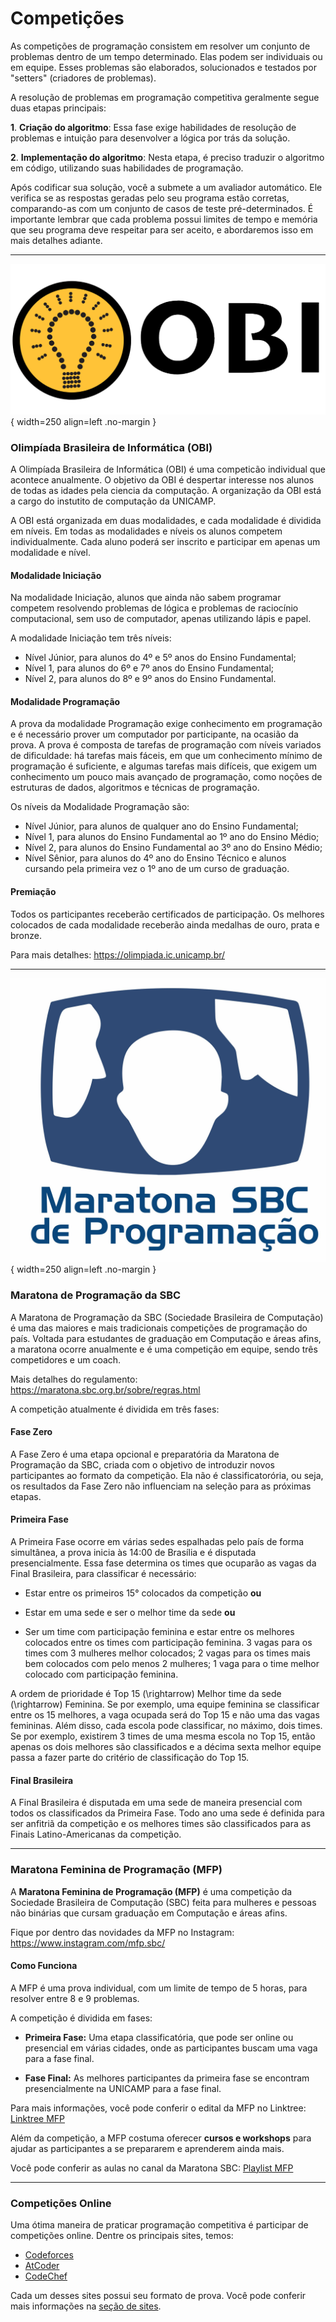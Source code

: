 # Competições

As competições de programação consistem em resolver um conjunto de problemas dentro de um tempo determinado. Elas podem ser individuais ou em equipe. Esses problemas são elaborados, solucionados e testados por "setters" (criadores de problemas).

A resolução de problemas em programação competitiva geralmente segue duas etapas principais:

  **1**. **Criação do algoritmo**: Essa fase exige habilidades de resolução de problemas e intuição para desenvolver a lógica por trás da solução.
  
  **2**. **Implementação do algoritmo**: Nesta etapa, é preciso traduzir o algoritmo em código, utilizando suas habilidades de programação.

Após codificar sua solução, você a submete a um avaliador automático. Ele verifica se as respostas geradas pelo seu programa estão corretas, comparando-as com um conjunto de casos de teste pré-determinados. É importante lembrar que cada problema possui limites de tempo e memória que seu programa deve respeitar para ser aceito, e abordaremos isso em mais detalhes adiante.

---

![OBILOGO](../../assets/logos/obi_logo.png){  width=250 align=left .no-margin }

<h3 class="no-top-margin"><strong>Olimpíada Brasileira de Informática (OBI)</strong></h3>
A Olimpíada Brasileira de Informática (OBI) é uma competicão individual que acontece anualmente. O objetivo da OBI é despertar interesse nos alunos de todas as idades pela ciencia da computação. A organização da OBI está a cargo do instutito de computação da UNICAMP.

A OBI está organizada em duas modalidades, e cada modalidade é dividida em níveis. Em todas as modalidades e níveis os alunos competem individualmente. Cada aluno poderá ser inscrito e participar em apenas um modalidade e nível.

#### Modalidade Iniciação
Na modalidade Iniciação, alunos que ainda não sabem programar competem resolvendo problemas de lógica e problemas de raciocínio computacional, sem uso de computador, apenas utilizando lápis e papel. 

A modalidade Iniciação tem três níveis:

- Nível Júnior, para alunos do 4º e 5º anos do Ensino Fundamental;
- Nível 1, para alunos do 6º e 7º anos do Ensino Fundamental;
- Nível 2, para alunos do 8º e 9º anos do Ensino Fundamental.

#### Modalidade Programação
A prova da modalidade Programação exige conhecimento em programação e é necessário prover um computador por participante, na ocasião da prova. A prova é composta de tarefas de programação com níveis variados de dificuldade: há tarefas mais fáceis, em que um conhecimento mínimo de programação é suficiente, e algumas tarefas mais difíceis, que exigem um conhecimento um pouco mais avançado de programação, como noções de estruturas de dados, algoritmos e técnicas de programação.

Os níveis da Modalidade Programação são:

- Nível Júnior, para alunos de qualquer ano do Ensino Fundamental;
- Nível 1, para alunos do Ensino Fundamental ao 1º ano do Ensino Médio;
- Nível 2, para alunos do Ensino Fundamental ao 3º ano do Ensino Médio;
- Nível Sênior, para alunos do 4º ano do Ensino Técnico e alunos cursando pela primeira vez o 1º ano de um curso de graduação.

#### Premiação
Todos os participantes receberão certificados de participação. Os melhores colocados de cada modalidade receberão ainda medalhas de ouro, prata e bronze.

Para mais detalhes: <a href="https://olimpiada.ic.unicamp.br/" target="_blank">https://olimpiada.ic.unicamp.br/</a>

---

![Maratona LOGO](../../assets/logos/logo_maratona.jpg){  width=250 align=left .no-margin }

### **Maratona de Programação da SBC**

A Maratona de Programação da SBC (Sociedade Brasileira de Computação) é uma das maiores e mais tradicionais competições de programação do país. Voltada para estudantes de graduação em Computação e áreas afins, a maratona ocorre anualmente e é uma competição em equipe, sendo três competidores e um coach. 

Mais detalhes do regulamento: <a href = "https://maratona.sbc.org.br/sobre/regras.html" target = "_blank">https://maratona.sbc.org.br/sobre/regras.html</a>

A competição atualmente é dividida em três fases:

#### Fase Zero
A Fase Zero é uma etapa opcional e preparatória da Maratona de Programação da SBC, criada com o objetivo de introduzir novos participantes ao formato da competição.
Ela não é classificatorória, ou seja, os resultados da Fase Zero não influenciam na seleção para as próximas etapas.

#### Primeira Fase  
A Primeira Fase ocorre em várias sedes espalhadas pelo país de forma simultânea, a prova inicia às 14:00 de Brasília e é disputada presencialmente. Essa fase determina os times que ocuparão as vagas da Final Brasileira, para classificar é necessário:

- Estar entre os primeiros 15° colocados da competição **ou**

- Estar em uma sede e ser o melhor time da sede **ou**

- Ser um time com participação feminina e estar entre os melhores colocados entre os times com participação feminina. 3 vagas para os times com 3 mulheres melhor colocados; 2 vagas para os times mais bem colocados com pelo menos 2 mulheres; 1 vaga para o time melhor colocado com participação feminina.

A ordem de prioridade é Top 15 \(\rightarrow\) Melhor time da sede \(\rightarrow\) Feminina. Se por exemplo, uma equipe feminina se classificar entre os 15 melhores, a vaga ocupada será do Top 15 e não uma das vagas femininas. Além disso, cada escola pode classificar, no máximo, dois times. Se por exemplo, existirem 3 times de uma mesma escola no Top 15, então apenas os dois melhores são classificados e a décima sexta melhor equipe passa a fazer parte do critério de classificação do Top 15.

#### Final Brasileira
A Final Brasileira é disputada em uma sede de maneira presencial com todos os classificados da Primeira Fase. Todo ano uma sede é definida para ser anfitriã da competição e os melhores times são classificados para as Finais Latino-Americanas da competição.

---

### **Maratona Feminina de Programação (MFP)**

A **Maratona Feminina de Programação (MFP)** é uma competição da Sociedade Brasileira de Computação (SBC) feita para mulheres e pessoas não binárias que cursam graduação em Computação e áreas afins.

Fique por dentro das novidades da MFP no Instagram: <a href = "https://www.instagram.com/mfp.sbc/" target = "_blank">https://www.instagram.com/mfp.sbc/</a>

#### **Como Funciona**

A MFP é uma prova individual, com um limite de tempo de 5 horas, para resolver entre 8 e 9 problemas.

A competição é dividida em fases:

* **Primeira Fase:** Uma etapa classificatória, que pode ser online ou presencial em várias cidades, onde as participantes buscam uma vaga para a fase final.

* **Fase Final:** As melhores participantes da primeira fase se encontram presencialmente na UNICAMP para a fase final.

Para mais informações, você pode conferir o edital da MFP no Linktree: <a href = "https://linktr.ee/mfp.sbc" target = "_blank">Linktree MFP</a>

Além da competição, a MFP costuma oferecer **cursos e workshops** para ajudar as participantes a se prepararem e aprenderem ainda mais.

Você pode conferir as aulas no canal da Maratona SBC: <a href = "https://www.youtube.com/playlist?list=PL_LXOen7bfUBq-1_dduDaibACuWJfycPR" target = "_blank">Playlist MFP</a>

---

### **Competições Online**

Uma ótima maneira de praticar programação competitiva é participar de competições online. Dentre os principais sites, temos:

* <a href = "https://codeforces.com/" target = "_blank">Codeforces</a>
* <a href = "https://atcoder.jp/" target = "_blank">AtCoder</a>
* <a href = "https://www.codechef.com/" target = "_blank">CodeChef</a>

Cada um desses sites possui seu formato de prova. Você pode conferir mais informações na [seção de sites](../../../sites/codeforces).